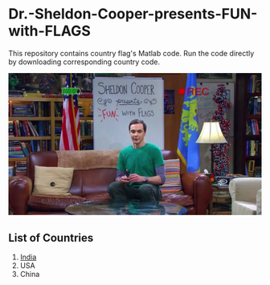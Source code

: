 # Dr.-Sheldon-Cooper-presents-FUN-with-FLAGS
This repository contains country flag's Matlab code. Run the code directly by downloading corresponding country code.


![FUN with FLAGS](sheldon.jpg)


## List of Countries
   1. [India](india.m)
   2. USA
   3. China
